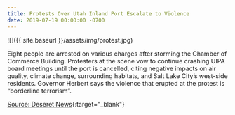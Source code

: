 ```yaml
---
title: Protests Over Utah Inland Port Escalate to Violence 
date: 2019-07-19 00:00:00 -0700
---
```


![]({{ site.baseurl }}/assets/img/protest.jpg)


Eight people are arrested on various charges after storming the Chamber of Commerce Building. Protesters at the scene vow to continue crashing UIPA board meetings until the port is cancelled, citing negative impacts on air quality, climate change, surrounding habitats, and Salt Lake City’s west-side residents. Governor Herbert says the violence that erupted at the protest is “borderline terrorism”.

[Source: Deseret News](https://www.deseret.com/2019/7/10/8936048/protests-over-utah-inland-port-escalate-to-violence-as-groups-storm-building#salt-lake-police-and-utah-highway-patrol-troopers-force-protesters-out-of-the-chamber-of-commerce-building-at-175-e-400-south-in-salt-lake-city-on-tuesday-july-9-2019-the-protest-over-the-utah-inland-port-began-at-the-city-county-building-and-moved-to-the-chamber-of-commerce-building-where-the-port-authority-meets){:target="_blank"}